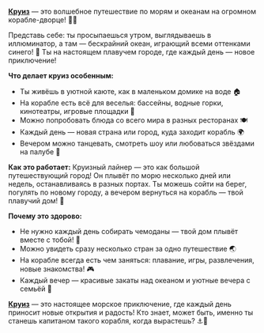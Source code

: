 **[Круиз](cruise.md)** — это волшебное путешествие по морям и океанам на огромном корабле-дворце! 🚢✨

Представь себе: ты просыпаешься утром, выглядываешь в иллюминатор, а там — бескрайний океан, играющий всеми оттенками синего! 🌊 Ты на настоящем плавучем городе, где каждый день — новое приключение! 

**Что делает круиз особенным:**
- Ты живёшь в уютной каюте, как в маленьком домике на воде 🏠
- На корабле есть всё для веселья: бассейны, водные горки, кинотеатры, игровые площадки 🎢
- Можно попробовать блюда со всего мира в разных ресторанах 🍽️
- Каждый день — новая страна или город, куда заходит корабль 🌍
- Вечером можно танцевать, смотреть шоу или любоваться звёздами на палубе 🌟

**Как это работает:**
Круизный лайнер — это как большой путешествующий город! Он плывёт по морю несколько дней или недель, останавливаясь в разных портах. Ты можешь сойти на берег, погулять по новому городу, а вечером вернуться на корабль — твой плавучий дом! 🏰

**Почему это здорово:**
- Не нужно каждый день собирать чемоданы — твой дом плывёт вместе с тобой! 🧳
- Можно увидеть сразу несколько стран за одно путешествие 🌏
- На корабле всегда есть чем заняться: плавание, игры, развлечения, новые знакомства! 🎮
- Каждый вечер — красивые закаты над океаном и уютные вечера с семьёй 🌅

**[Круиз](cruise.md)** — это настоящее морское приключение, где каждый день приносит новые открытия и радость! Кто знает, может быть, именно ты станешь капитаном такого корабля, когда вырастешь? ⚓🌟
